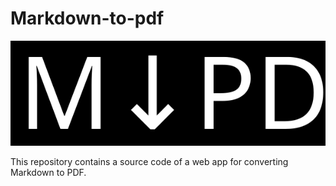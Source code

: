 # Markdown-to-pdf
![logo](./public/logo.svg)

This repository contains a source code of a web app for converting Markdown to PDF.